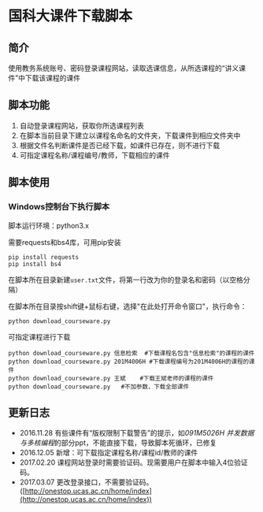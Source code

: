 # 国科大课件下载脚本
## 简介
使用教务系统账号、密码登录课程网站，读取选课信息，从所选课程的“讲义课件”中下载该课程的课件

## 脚本功能
1. 自动登录课程网站，获取你所选课程列表
2. 在脚本当前目录下建立以课程名命名的文件夹，下载课件到相应文件夹中
3. 根据文件名判断课件是否已经下载，如课件已存在，则不进行下载
4. 可指定课程名称/课程编号/教师，下载相应的课件

## 脚本使用
### Windows控制台下执行脚本

脚本运行环境：python3.x

需要requests和bs4库，可用pip安装
```
pip install requests
pip install bs4
```

在脚本所在目录新建`user.txt`文件，将第一行改为你的登录名和密码（以空格分隔）

在脚本所在目录按shift键+鼠标右键，选择"在此处打开命令窗口"，执行命令：
```
python download_courseware.py
```

可指定课程进行下载
```
python download_courseware.py 信息检索  #下载课程名包含"信息检索"的课程的课件
python download_courseware.py 201M4006H #下载课程编号为201M4006H的课程的课件
python download_courseware.py 王斌    #下载王斌老师的课程的课件
python download_courseware.py   #不加参数，下载全部课件
```


## 更新日志
- 2016.11.28 有些课件有“版权限制下载警告”的提示，如*091M5026H 并发数据与多核编程*的部分ppt，不能直接下载，导致脚本死循环，已修复
- 2016.12.05 新增：可下载指定课程名称/课程id/教师的课件
- 2017.02.20 课程网站登录时需要验证码。现需要用户在脚本中输入4位验证码。
- 2017.03.07 更改登录接口，不需要验证码。([http://onestop.ucas.ac.cn/home/index](http://onestop.ucas.ac.cn/home/index))